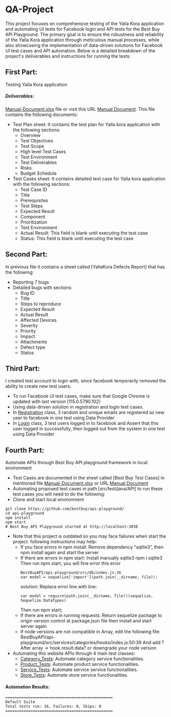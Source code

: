 # QA-Project
This project focuses on comprehensive testing of the Yalla Kora application and automating UI tests for Facebook login and API tests for the Best Buy API Playground. The primary goal is to ensure the robustness and reliability of the Yalla Kora application through meticulous manual processes, while also showcasing the implementation of data-driven solutions for Facebook UI test cases and API automation. Below is a detailed breakdown of the project's deliverables and instructions for running the tests:

## First Part:
Testing Yalla Kora application
##### Deliverables:
[Manual-Document.xlsx](Manual-Document.xlsx) file or visit this URL [Manual Document](https://docs.google.com/spreadsheets/d/1gQblACTu6xv4WRJfd8lmyVmeO565SKkSTP15lHZghSI/edit?usp=sharing). This file contains the following documents:
* Test Plan sheet: It contains the test plan for Yalla kora application with the following sections:
   * Overview
   * Test Objectives
   * Test Scope
   * High level Test Cases
   * Test Environment
   * Test Deliverables
   * Risks
   * Budget	Schedule
* Test Cases sheet: It contains detailed test case for Yalla kora application with the following sections:
   * Test Case ID
   * Title
   * Prerequisites
   * Test Steps
   * Expected Result
   * Component
   * Prioritization
   * Test Environment
   * Actual Result: This field is blank until executing the test case
   * Status: This field is blank until executing the test case

## Second Part:
In previous file it contains a sheet called [YallaKora Defects Report] that has the following:
* Reporting 7 bugs
* Detailed bugs with sections:
   * Bug ID
   * Title
   * Steps to reproduce
   * Expected Result
   * Actual Result
   * Affected Devices
   * Severity
   * Priority
   * Impact
   * Attachments
   * Defect type
   * Status

## Third Part:
I created test account to login with, since facebook temporarily removed the ability to create new test users.
* To run Facebook UI test cases, make sure that Google Chrome is updated with last version [115.0.5790.102]
* Using data-driven solution in registration and login test cases.
* In [Registration](src/test/java/UI/Registration.java) class, 3 random and unique emails are registered as new user to facebook in one test using Data Provider
* In [Login](src/test/java/UI/Login.java) class, 3 test users logged in to facebook and Assert that this user logged in successfully, then logged out from the system in one test using Data Provider

## Fourth Part:
Automate APIs through Best Buy API playground framework in local environment
* Test Cases are documented in the sheet called [Best Buy Test Cases] in mentioned file [Manual-Document.xlsx](Manual-Document.xlsx) or URL [Manual Document](https://docs.google.com/spreadsheets/d/1gQblACTu6xv4WRJfd8lmyVmeO565SKkSTP15lHZghSI/edit?usp=sharing)
* Automating proposed test cases in path [src/test/java/API] to run these test cases you will need to do the following:
* Clone and start local environment
```
git clone https://github.com/bestbuy/api-playground/
cd api-playground
npm install
npm start
# Best Buy API Playground started at http://localhost:3030
```
* Note that this project is outdated so you may face failures when start the project. following instructions may help:
   * If you face errors in npm install:
     Remove dependency “sqlite3”, then npm install again and start the server
   * If there are errors in npm start:
     Install manually sqlite3 npm i sqlite3
     Then run npm start, you will fine error this error
     ```
     BestBuyAPI/api-playground/src/db/index.js:36
     var model = sequelize['import'](path.join(__dirname, file));
     ```
     solution: Replace error line with line:
     ```
     var model = require(path.join(__dirname, file))(sequelize, Sequelize.DataTypes)
     ```
     Then run npm start;
   * If there are errors in running requests:
     Return sequelize package to origin version control at package.json file then install and start server again
   * If node versions are not compatible in Array, edit the following file:
      BestBuyAPI/api-playground/src/services/categories/hooks/index.js:50:39
      And add ? After array -> hook.result.data?
      or downgrade your node version
* Automating this website APIs through 4 main test classes:
   * [Category_Tests](src/test/java/API/Category_Tests.java): Automate category service functionalities.
   * [Product_Tests](src/test/java/API/Product_Tests.java): Automate product service functionalities.
   * [Service_Tests](src/test/java/API/Service_Tests.java): Automate service service functionalities.
   * [Store_Tests](src/test/java/API/Store_Tests.java): Automate store service functionalities.

#### Automation Results:
```
===============================================
Default Suite
Total tests run: 16, Failures: 0, Skips: 0
===============================================
```
